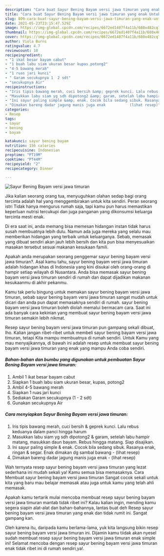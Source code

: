 ```yaml
---
description: "Cara buat Sayur Bening Bayam versi jawa timuran yang enak Untuk Jualan"
title: "Cara buat Sayur Bening Bayam versi jawa timuran yang enak Untuk Jualan"
slug: 809-cara-buat-sayur-bening-bayam-versi-jawa-timuran-yang-enak-untuk-jualan
date: 2021-05-23T23:15:47.529Z
image: https://img-global.cpcdn.com/recipes/6672ed1407f4a11b/680x482cq70/sayur-bening-bayam-versi-jawa-timuran-foto-resep-utama.jpg
thumbnail: https://img-global.cpcdn.com/recipes/6672ed1407f4a11b/680x482cq70/sayur-bening-bayam-versi-jawa-timuran-foto-resep-utama.jpg
cover: https://img-global.cpcdn.com/recipes/6672ed1407f4a11b/680x482cq70/sayur-bening-bayam-versi-jawa-timuran-foto-resep-utama.jpg
author: Viola Burns
ratingvalue: 4.7
reviewcount: 10
recipeingredient:
- "1 ikat besar bayam cabut"
- "1 buah labu siam ukuran besar kupas potong2"
- "4-5 bawang merah"
- "1 ruas jari kunci"
- " Garam secukupnya 1  2 sdt"
- "secukupnya Air"
recipeinstructions:
- "Iris tipis bawang merah, cuci bersih &amp; geprek kunci. Lalu rebus keduanya dalam panci hingga harum"
- "Masukkan labu siam yg sdh dipotong2 &amp; garam, setelah labu hampir matang, masukkan daun bayam. Rebus hingga matang. Siap disajikan."
- "Ini sayur paling simple &amp; enak. Cocok bila sedang sibuk. Rasanya enak, ringan &amp; segar. Enak dimakan dg sambal bawang           (lihat resep)"
- "Dimakan bareng dadar jagung manis juga enak           (lihat resep)"
categories:
- Resep
tags:
- sayur
- bening
- bayam

katakunci: sayur bening bayam 
nutrition: 156 calories
recipecuisine: Indonesian
preptime: "PT19M"
cooktime: "PT44M"
recipeyield: "2"
recipecategory: Dinner

---
```



![Sayur Bening Bayam versi jawa timuran](https://img-global.cpcdn.com/recipes/6672ed1407f4a11b/680x482cq70/sayur-bening-bayam-versi-jawa-timuran-foto-resep-utama.jpg)

Jika kalian seorang orang tua, menyuguhkan olahan sedap bagi orang tercinta adalah hal yang menggembirakan untuk kita sendiri. Peran seorang istri Tidak hanya mengurus rumah saja, tapi kamu pun harus memastikan keperluan nutrisi tercukupi dan juga panganan yang dikonsumsi keluarga tercinta mesti enak.

Di era  saat ini, anda memang bisa memesan hidangan instan tidak harus susah membuatnya lebih dulu. Namun ada juga mereka yang selalu mau memberikan hidangan yang terbaik untuk keluarganya. Sebab, memasak yang dibuat sendiri akan jauh lebih bersih dan kita pun bisa menyesuaikan masakan tersebut sesuai makanan kesukaan famili. 



Apakah anda merupakan seorang penggemar sayur bening bayam versi jawa timuran?. Asal kamu tahu, sayur bening bayam versi jawa timuran adalah hidangan khas di Indonesia yang kini disukai oleh orang-orang di hampir setiap wilayah di Nusantara. Anda bisa memasak sayur bening bayam versi jawa timuran sendiri di rumah dan dapat dijadikan makanan kesukaanmu di akhir pekanmu.

Kamu tak perlu bingung untuk memakan sayur bening bayam versi jawa timuran, sebab sayur bening bayam versi jawa timuran sangat mudah untuk dicari dan anda pun dapat memasaknya sendiri di rumah. sayur bening bayam versi jawa timuran boleh diolah memalui bermacam cara. Saat ini ada banyak cara kekinian yang membuat sayur bening bayam versi jawa timuran semakin lebih nikmat.

Resep sayur bening bayam versi jawa timuran pun gampang sekali dibuat, lho. Kalian jangan ribet-ribet untuk membeli sayur bening bayam versi jawa timuran, tetapi Kita mampu membuatnya di rumah sendiri. Untuk Kamu yang mau menyajikannya, di bawah ini adalah resep untuk membuat sayur bening bayam versi jawa timuran yang enak yang mampu Anda coba sendiri.

<!--inarticleads1-->

##### Bahan-bahan dan bumbu yang digunakan untuk pembuatan Sayur Bening Bayam versi jawa timuran:

1. Ambil 1 ikat besar bayam cabut
1. Siapkan 1 buah labu siam ukuran besar, kupas, potong2
1. Ambil 4-5 bawang merah
1. Siapkan 1 ruas jari kunci
1. Sediakan  Garam secukupnya (1 - 2 sdt)
1. Gunakan secukupnya Air




<!--inarticleads2-->

##### Cara menyiapkan Sayur Bening Bayam versi jawa timuran:

1. Iris tipis bawang merah, cuci bersih &amp; geprek kunci. Lalu rebus keduanya dalam panci hingga harum
1. Masukkan labu siam yg sdh dipotong2 &amp; garam, setelah labu hampir matang, masukkan daun bayam. Rebus hingga matang. Siap disajikan.
1. Ini sayur paling simple &amp; enak. Cocok bila sedang sibuk. Rasanya enak, ringan &amp; segar. Enak dimakan dg sambal bawang -           (lihat resep)
1. Dimakan bareng dadar jagung manis juga enak -           (lihat resep)




Wah ternyata resep sayur bening bayam versi jawa timuran yang lezat sederhana ini mudah sekali ya! Kamu semua bisa memasaknya. Cara Membuat sayur bening bayam versi jawa timuran Sangat cocok sekali untuk kita yang baru mau belajar memasak atau juga untuk kamu yang telah ahli memasak.

Apakah kamu tertarik mulai mencoba membuat resep sayur bening bayam versi jawa timuran mantab tidak ribet ini? Kalau kalian ingin, mending kamu segera siapin alat-alat dan bahan-bahannya, lantas buat deh Resep sayur bening bayam versi jawa timuran yang enak dan tidak rumit ini. Sangat gampang kan. 

Oleh karena itu, daripada kamu berlama-lama, yuk kita langsung bikin resep sayur bening bayam versi jawa timuran ini. Dijamin kamu tiidak akan nyesel sudah membuat resep sayur bening bayam versi jawa timuran enak simple ini! Selamat mencoba dengan resep sayur bening bayam versi jawa timuran enak tidak ribet ini di rumah sendiri,ya!.

